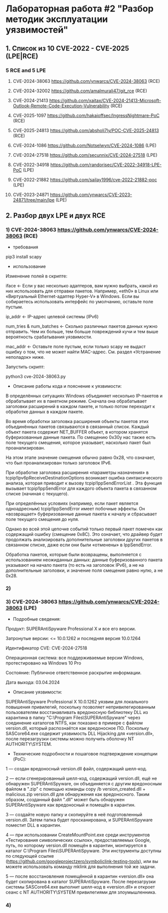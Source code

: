 # Лабораторная работа #2 "Разбор методик эксплуатации уязвимостей"

## 1. Список из 10 CVE-2022 - CVE-2025 (LPE|RCE)

### 5 RCE and 5 LPE

1) CVE-2024-38063    https://github.com/ynwarcs/CVE-2024-38063 (RCE)

2) CVE-2024-32002    https://github.com/amalmurali47/git_rce (RCE)

3) CVE-2024-21413    https://github.com/xaitax/CVE-2024-21413-Microsoft-Outlook-Remote-Code-Execution-Vulnerability (RCE)

4) CVE-2025-1097    https://github.com/hakaioffsec/IngressNightmare-PoC (RCE)

5) CVE-2025-24813    https://github.com/absholi7ly/POC-CVE-2025-24813 (RCE)

6) CVE-2024-1086    https://github.com/Notselwyn/CVE-2024-1086 (LPE)

7) CVE-2024-27518    https://github.com/secunnix/CVE-2024-27518 (LPE)

8) CVE-2022-34918    https://github.com/randorisec/CVE-2022-34918-LPE-PoC (LPE)

9) CVE-2022-21882    https://github.com/sailay1996/cve-2022-21882-poc (LPE)

10) CVE-2023-24871    https://github.com/ynwarcs/CVE-2023-24871/tree/main/lpe (LPE)

## 2. Разбор двух LPE и двух RCE

### 1) CVE-2024-38063    https://github.com/ynwarcs/CVE-2024-38063 (RCE)

- требования

pip3 install scapy

- использование

Изменение полей в скрипте:

iface <- Если у вас несколько адаптеров, вам нужно выбрать, какой из них использовать для отправки пакетов. Например, «eth0» в Linux или «Виртуальный Ethernet-адаптер Hyper-V» в Windows. Если вы собираетесь использовать интерфейс по умолчанию, оставьте поле пустым.

ip_addr <- IP-адрес целевой системы (IPv6)

num_tries & num_batches <- Сколько различных пакетов данных нужно отправить. Чем их больше, тем больше повреждений кучи и тем выше вероятность срабатывания уязвимости.

mac_addr <- Оставьте поле пустым, если только scapy не выдаст ошибку о том, что не может найти MAC-адрес. См. раздел «Устранение неполадок» ниже.

Запустить скрипт:

python3 cve-2024-38063.py

- Описание работы кода и пояснение к уязвимости:

В определённых ситуациях Windows объединяет несколько IP-пакетов и обрабатывает их в пакетном режиме. Сначала она обрабатывает заголовки расширений в каждом пакете, и только потом переходит к обработке данных в каждом пакете.

Во время обработки заголовка расширения объекты пакетов этих объединённых пакетов связываются в связанный список. Каждый объект пакета содержит NET_BUFFER объект, в котором хранятся буферизованные данные пакета. По смещению 0x30у нас также есть поле текущего смещения, которое указывает, насколько пакет был проанализирован. 

На этом этапе значение смещения обычно равно 0x28, что означает, что был проанализирован только заголовок IPv6.

При обработке заголовка расширения «параметры назначения» в tcpip!Ipv6pReceiveDestinationOptions возникает ошибка синтаксического анализа, которая приводит к вызову tcpip!IppSendErrorList . Эта функция вызывает tcpip!IppSendError для каждого объекта пакета в связанном списке (начиная с текущего).

При определённых условиях (например, если пакет является одноадресным) tcpip!IppSendError имеет побочные эффекты. Он «возвращает» буферизованные данные пакета к началу и сбрасывает поле текущего смещения до нуля.

Однако во всей этой цепочке событий только первый пакет помечен как содержащий ошибку (смещение 0x8C). Это означает, что драйвер будет продолжать анализировать дополнительные заголовки других пакетов в связанном списке, даже если они были «отменены» в IppSendError.

Обработка пакетов, которые были возвращены, выполняется с использованием неожиданных данных: данные буферизованного пакета указывают на начало пакета (то есть на заголовок IPv6), а не на дополнительные заголовки, и значение поля смещения равно нулю, а не 0x28.

### 2) 

### 3) CVE-2024-38063 https://github.com/ynwarcs/CVE-2024-38063 (LPE)

- Подробные сведения:

Продукт: SUPERAntiSpyware Professional X и все его версии.

Затронутые версии: <= 10.0.1262 и последняя версия 10.0.1264

Идентификатор CVE: CVE-2024-27518

Операционная система: все поддерживаемые версии Windows, протестировано на Windows 10 Pro

Состояние: Публичное ответственное раскрытие информации.

Дата выхода: 03.04.2024

- Описание уязвимости:

SUPERAntiSpyware Professional X 10.0.1262 уязвим для локального повышения привилегий, поскольку позволяет непривилегированным пользователям восстанавливать вредоносную библиотеку DLL из карантина в папку "C:\Program Files\SUPERAntiSpyware" через соединение каталогов NTFS, как показано в примере с файлом version.dll, который распознаётся как вредоносное ПО. Поскольку SASCore64.exe содержит уязвимость DLL Hijacking для «version.dll», после перезагрузки системы можно получить оболочку NT AUTHORITY\SYSTEM.

- Технические подробности и пошаговое подтверждение концепции (PoC):

1 — создан вредоносный version.dll файл, содержащий шелл-код.

2 — если сгенерированный шелл-код, содержащий version.dll, ещё не обнаружен SUPERAntiSpyware, он объединяется с другим вредоносным файлом в ".zip" с помощью команды copy /b version_created.dll + malicious.zip version.dll для обнаружения как вредоносного. Таким образом, созданный файл ".dll" может быть обнаружен SUPERAntiSpyware как вредоносный и помещён в карантин.

3 — создайте новую папку и скопируйте в неё подготовленный version.dll. Затем папка будет просканирована, и SUPERAntiSpyware поместит DLL в карантин.

4 — при использовании CreateMountPoint.exe среди инструментов «Тестирования символических ссылок», предоставляемых Google, путь, по которому version.dll помещён в карантин, монтируется в каталог C:\Program Files\SUPERAntiSpyware. Эти инструменты доступны по следующей ссылке (https://github.com/googleprojectzero/symboliclink-testing-tools), или вы можете использовать команду mklink для выполнения той же задачи.

5 — после восстановления помещённой в карантин «version.dll» она будет скопирована в каталог SUPERAntiSpyware. После перезагрузки системы SASCore64.exe выполнит шелл-код в «version.dll» и откроет сеанс с NT AUTHORITY\SYSTEM привилегиями для злоумышленника.

### 4) 
